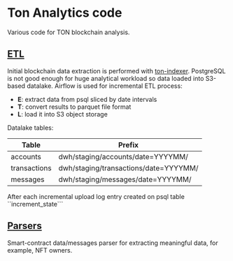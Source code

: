 # Ton Analytics code

Various code for TON blockchain analysis.

## [ETL](./etl)

Initial blockchain data extraction is performed with [ton-indexer](https://github.com/toncenter/ton-indexer). PostgreSQL
is not good enough for huge analytical workload so data loaded into S3-based datalake. Airflow is used for incremental 
ETL process:
* **E**: extract data from psql sliced by date intervals
* **T**: convert results to parquet file format
* **L**: load it into S3 object storage

Datalake tables:

| Table        | Prefix                                |
|--------------|---------------------------------------|
| accounts     | dwh/staging/accounts/date=YYYYMM/     |
| transactions | dwh/staging/transactions/date=YYYYMM/ |
| messages     | dwh/staging/messages/date=YYYYMM/     |

After each incremental upload log entry created on psql table ``increment_state```

## [Parsers](./parsers)

Smart-contract data/messages parser for extracting meaningful data, for example, NFT owners.
